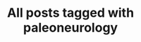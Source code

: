 ---
layout: tag
title: "All posts tagged with paleoneurology"
permalink: /weblog/tags/paleoneurology/
taxonomy: paleoneurology
---
